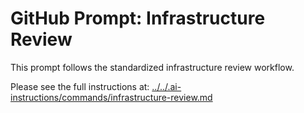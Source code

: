# GitHub Prompt: Infrastructure Review

This prompt follows the standardized infrastructure review workflow.

Please see the full instructions at: [../../.ai-instructions/commands/infrastructure-review.md](../../.ai-instructions/commands/infrastructure-review.md)
